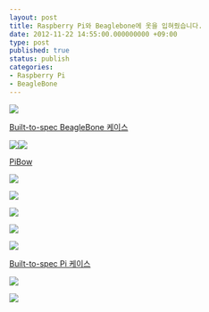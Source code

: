 ```yaml
---
layout: post
title: Raspberry Pi와 Beaglebone에 옷을 입혀줬습니다.
date: 2012-11-22 14:55:00.000000000 +09:00
type: post
published: true
status: publish
categories:
- Raspberry Pi
- BeagleBone
---
```


![](/images/2012/11/22/tumblr_inline_mrt62mp5EM1qz4rgp.jpg)

[Built-to-spec BeagleBone 케이스](http://builttospecstore.storenvy.com/products/301031-beaglebone-with-dvi-cape-enclosure)

![](/images/2012/11/22/tumblr_inline_mrt63jZO3s1qz4rgp.jpg)![](/images/2012/11/22/tumblr_inline_mrt63i33Hr1qz4rgp.jpg)

[PiBow](http://shop.pimoroni.com/products/pibow)

![](/images/2012/11/22/tumblr_inline_mrt63qoik11qz4rgp.jpg)

![](/images/2012/11/22/tumblr_inline_mrt63xW9Ia1qz4rgp.jpg)

![](/images/2012/11/22/tumblr_inline_mrt6451qXR1qz4rgp.jpg)

![](/images/2012/11/22/tumblr_inline_mrt64l0NoB1qz4rgp.jpg)

![](/images/2012/11/22/tumblr_inline_mrt84aaojZ1qz4rgp.jpg)

[Built-to-spec Pi 케이스](http://builttospecstore.storenvy.com/products/404262-raspberry-pi-enclosure-kit)

![](/images/2012/11/22/tumblr_inline_mrt64xVqvA1qz4rgp.jpg)

![](/images/2012/11/22/tumblr_inline_mrt851kKvB1qz4rgp.jpg)
